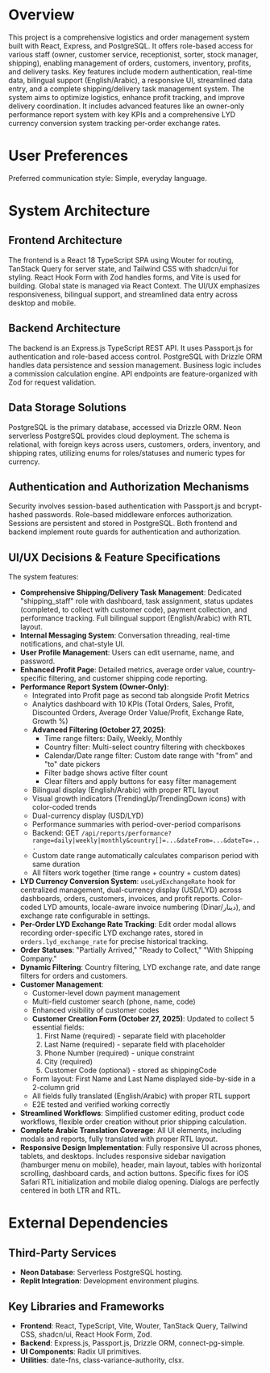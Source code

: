 # Overview

This project is a comprehensive logistics and order management system built with React, Express, and PostgreSQL. It offers role-based access for various staff (owner, customer service, receptionist, sorter, stock manager, shipping), enabling management of orders, customers, inventory, profits, and delivery tasks. Key features include modern authentication, real-time data, bilingual support (English/Arabic), a responsive UI, streamlined data entry, and a complete shipping/delivery task management system. The system aims to optimize logistics, enhance profit tracking, and improve delivery coordination. It includes advanced features like an owner-only performance report system with key KPIs and a comprehensive LYD currency conversion system tracking per-order exchange rates.

# User Preferences

Preferred communication style: Simple, everyday language.

# System Architecture

## Frontend Architecture

The frontend is a React 18 TypeScript SPA using Wouter for routing, TanStack Query for server state, and Tailwind CSS with shadcn/ui for styling. React Hook Form with Zod handles forms, and Vite is used for building. Global state is managed via React Context. The UI/UX emphasizes responsiveness, bilingual support, and streamlined data entry across desktop and mobile.

## Backend Architecture

The backend is an Express.js TypeScript REST API. It uses Passport.js for authentication and role-based access control. PostgreSQL with Drizzle ORM handles data persistence and session management. Business logic includes a commission calculation engine. API endpoints are feature-organized with Zod for request validation.

## Data Storage Solutions

PostgreSQL is the primary database, accessed via Drizzle ORM. Neon serverless PostgreSQL provides cloud deployment. The schema is relational, with foreign keys across users, customers, orders, inventory, and shipping rates, utilizing enums for roles/statuses and numeric types for currency.

## Authentication and Authorization Mechanisms

Security involves session-based authentication with Passport.js and bcrypt-hashed passwords. Role-based middleware enforces authorization. Sessions are persistent and stored in PostgreSQL. Both frontend and backend implement route guards for authentication and authorization.

## UI/UX Decisions & Feature Specifications

The system features:
- **Comprehensive Shipping/Delivery Task Management**: Dedicated "shipping_staff" role with dashboard, task assignment, status updates (completed, to collect with customer code), payment collection, and performance tracking. Full bilingual support (English/Arabic) with RTL layout.
- **Internal Messaging System**: Conversation threading, real-time notifications, and chat-style UI.
- **User Profile Management**: Users can edit username, name, and password.
- **Enhanced Profit Page**: Detailed metrics, average order value, country-specific filtering, and customer shipping code reporting.
- **Performance Report System (Owner-Only)**: 
  - Integrated into Profit page as second tab alongside Profit Metrics
  - Analytics dashboard with 10 KPIs (Total Orders, Sales, Profit, Discounted Orders, Average Order Value/Profit, Exchange Rate, Growth %)
  - **Advanced Filtering (October 27, 2025)**:
    - Time range filters: Daily, Weekly, Monthly
    - Country filter: Multi-select country filtering with checkboxes
    - Calendar/Date range filter: Custom date range with "from" and "to" date pickers
    - Filter badge shows active filter count
    - Clear filters and apply buttons for easy filter management
  - Bilingual display (English/Arabic) with proper RTL layout
  - Visual growth indicators (TrendingUp/TrendingDown icons) with color-coded trends
  - Dual-currency display (USD/LYD)
  - Performance summaries with period-over-period comparisons
  - Backend: GET `/api/reports/performance?range=daily|weekly|monthly&country[]=...&dateFrom=...&dateTo=...`
  - Custom date range automatically calculates comparison period with same duration
  - All filters work together (time range + country + custom dates)
- **LYD Currency Conversion System**: `useLydExchangeRate` hook for centralized management, dual-currency display (USD/LYD) across dashboards, orders, customers, invoices, and profit reports. Color-coded LYD amounts, locale-aware invoice numbering (Dinar/دينار), and exchange rate configurable in settings.
- **Per-Order LYD Exchange Rate Tracking**: Edit order modal allows recording order-specific LYD exchange rates, stored in `orders.lyd_exchange_rate` for precise historical tracking.
- **Order Statuses**: "Partially Arrived," "Ready to Collect," "With Shipping Company."
- **Dynamic Filtering**: Country filtering, LYD exchange rate, and date range filters for orders and customers.
- **Customer Management**: 
  - Customer-level down payment management
  - Multi-field customer search (phone, name, code)
  - Enhanced visibility of customer codes
  - **Customer Creation Form (October 27, 2025)**: Updated to collect 5 essential fields:
    1. First Name (required) - separate field with placeholder
    2. Last Name (required) - separate field with placeholder  
    3. Phone Number (required) - unique constraint
    4. City (required)
    5. Customer Code (optional) - stored as shippingCode
  - Form layout: First Name and Last Name displayed side-by-side in a 2-column grid
  - All fields fully translated (English/Arabic) with proper RTL support
  - E2E tested and verified working correctly
- **Streamlined Workflows**: Simplified customer editing, product code workflows, flexible order creation without prior shipping calculation.
- **Complete Arabic Translation Coverage**: All UI elements, including modals and reports, fully translated with proper RTL layout.
- **Responsive Design Implementation**: Fully responsive UI across phones, tablets, and desktops. Includes responsive sidebar navigation (hamburger menu on mobile), header, main layout, tables with horizontal scrolling, dashboard cards, and action buttons. Specific fixes for iOS Safari RTL initialization and mobile dialog opening. Dialogs are perfectly centered in both LTR and RTL.

# External Dependencies

## Third-Party Services

- **Neon Database**: Serverless PostgreSQL hosting.
- **Replit Integration**: Development environment plugins.

## Key Libraries and Frameworks

- **Frontend**: React, TypeScript, Vite, Wouter, TanStack Query, Tailwind CSS, shadcn/ui, React Hook Form, Zod.
- **Backend**: Express.js, Passport.js, Drizzle ORM, connect-pg-simple.
- **UI Components**: Radix UI primitives.
- **Utilities**: date-fns, class-variance-authority, clsx.